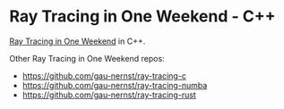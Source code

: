 # Ray Tracing in One Weekend - C++

[Ray Tracing in One Weekend](https://raytracing.github.io/) in C++.

Other Ray Tracing in One Weekend repos:

- https://github.com/gau-nernst/ray-tracing-c
- https://github.com/gau-nernst/ray-tracing-numba
- https://github.com/gau-nernst/ray-tracing-rust
